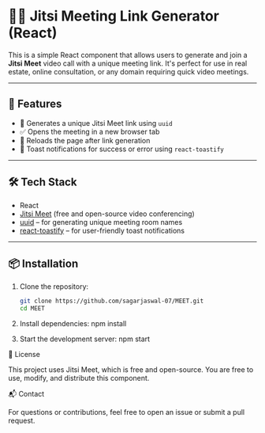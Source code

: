 # 🧑‍💻 Jitsi Meeting Link Generator (React)

This is a simple React component that allows users to generate and join a **Jitsi Meet** video call with a unique meeting link. It's perfect for use in real estate, online consultation, or any domain requiring quick video meetings.

---

## 🚀 Features

- 🔗 Generates a unique Jitsi Meet link using `uuid`
- ✅ Opens the meeting in a new browser tab
- 🔁 Reloads the page after link generation
- 🎉 Toast notifications for success or error using `react-toastify`

---

## 🛠️ Tech Stack

- React
- [Jitsi Meet](https://meet.jit.si) (free and open-source video conferencing)
- [uuid](https://www.npmjs.com/package/uuid) – for generating unique meeting room names
- [react-toastify](https://www.npmjs.com/package/react-toastify) – for user-friendly toast notifications

---

## 📦 Installation

1. Clone the repository:
   ```bash
   git clone https://github.com/sagarjaswal-07/MEET.git
   cd MEET

2. Install dependencies:
    npm install

3. Start the development server:
    npm start

📝 License

This project uses Jitsi Meet, which is free and open-source. You are free to use, modify, and distribute this component.

📬 Contact

For questions or contributions, feel free to open an issue or submit a pull request.